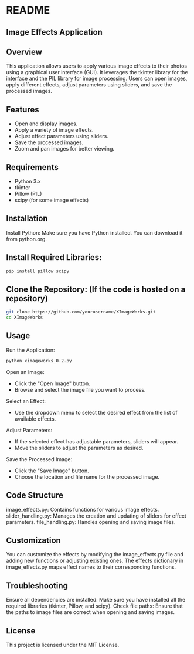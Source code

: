 # README

## Image Effects Application

## Overview
This application allows users to apply various image effects to their photos using a graphical user interface (GUI). It leverages the tkinter library for the interface and the PIL library for image processing. Users can open images, apply different effects, adjust parameters using sliders, and save the processed images.

## Features
* Open and display images.
* Apply a variety of image effects.
* Adjust effect parameters using sliders.
* Save the processed images.
* Zoom and pan images for better viewing.

## Requirements
* Python 3.x
* tkinter
* Pillow (PIL)
* scipy (for some image effects)

## Installation
Install Python: Make sure you have Python installed. You can download it from python.org.

## Install Required Libraries:

```bash
pip install pillow scipy
```

## Clone the Repository: (If the code is hosted on a repository)

```bash
git clone https://github.com/yourusername/XImageWorks.git
cd XImageWorks
```

## Usage

Run the Application:

```bash
python ximageworks_0.2.py
```

Open an Image:

* Click the "Open Image" button.
* Browse and select the image file you want to process.

Select an Effect:

* Use the dropdown menu to select the desired effect from the list of available effects.

Adjust Parameters:

* If the selected effect has adjustable parameters, sliders will appear.
* Move the sliders to adjust the parameters as desired.

Save the Processed Image:

* Click the "Save Image" button.
* Choose the location and file name for the processed image.

## Code Structure

image_effects.py: Contains functions for various image effects.
slider_handling.py: Manages the creation and updating of sliders for effect parameters.
file_handling.py: Handles opening and saving image files.

## Customization
You can customize the effects by modifying the image_effects.py file and adding new functions or adjusting existing ones. The effects dictionary in image_effects.py maps effect names to their corresponding functions.

## Troubleshooting
Ensure all dependencies are installed: Make sure you have installed all the required libraries (tkinter, Pillow, and scipy).
Check file paths: Ensure that the paths to image files are correct when opening and saving images.

## License
This project is licensed under the MIT License.
